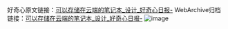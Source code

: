 好奇心原文链接：[可以存储在云端的笔记本_设计_好奇心日报-](https://www.qdaily.com/articles/3669.html)
WebArchive归档链接：[可以存储在云端的笔记本_设计_好奇心日报-](http://web.archive.org/web/20190623152702/https://www.qdaily.com/articles/3669.html)
![image](http://ww3.sinaimg.cn/large/007d5XDply1g3vczmr2cxj30u02z2gxd)